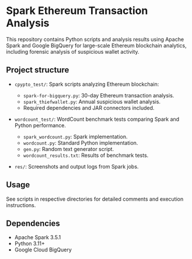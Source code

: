 # Spark Ethereum Transaction Analysis

This repository contains Python scripts and analysis results using Apache Spark and Google BigQuery for large-scale Ethereum blockchain analytics, including forensic analysis of suspicious wallet activity.

## Project structure

- `cpypto_test/`: Spark scripts analyzing Ethereum blockchain:
  - `spark-for-bigquery.py`: 30-day Ethereum transaction analysis.
  - `spark_thiefwallet.py`: Annual suspicious wallet analysis.
  - Required dependencies and JAR connectors included.

- `wordcount_test/`: WordCount benchmark tests comparing Spark and Python performance.
  - `spark_wordcount.py`: Spark implementation.
  - `wordcount.py`: Standard Python implementation.
  - `gen.py`: Random text generator script.
  - `wordcount_results.txt`: Results of benchmark tests.

- `res/`: Screenshots and output logs from Spark jobs.

## Usage

See scripts in respective directories for detailed comments and execution instructions.

## Dependencies

- Apache Spark 3.5.1
- Python 3.11+
- Google Cloud BigQuery
